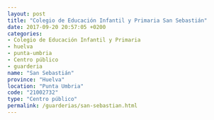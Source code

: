 ```yaml
---
layout: post
title: "Colegio de Educación Infantil y Primaria San Sebastián"
date: 2017-09-20 20:57:05 +0200
categories:
- Colegio de Educación Infantil y Primaria
- huelva
- punta-umbria
- Centro público
- guarderia
name: "San Sebastián"
province: "Huelva"
location: "Punta Umbria"
code: "21002732"
type: "Centro público"
permalink: /guarderias/san-sebastian.html
---
```

